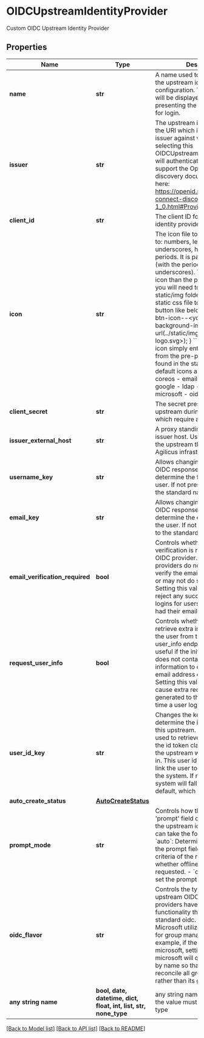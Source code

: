 # OIDCUpstreamIdentityProvider

Custom OIDC Upstream Identity Provider

## Properties
Name | Type | Description | Notes
------------ | ------------- | ------------- | -------------
**name** | **str** | A name used to uniquely refer to the upstream identity provider configuration. This is the text that will be displayed when presenting the upstream identity for login. | 
**issuer** | **str** | The upstream issuer uri. This is the URI which identifies the issuer against which users selecting this OIDCUpstreamIdentityProvider will authenticate. The issuer must support the OpenID Connect discovery document described here: https://openid.net/specs/openid-connect-discovery-1_0.html#ProviderConfig. | 
**client_id** | **str** | The client ID for the upstream identity provider | 
**icon** | **str** | The icon file to be used, limited to: numbers, letters, underscores, hyphens and periods. It is part of a css class (with the periods replaced by underscores).  To use a custom icon than the provided default you will need to add the icon the static/img folder and update the static css file to add a new css button like below &#x60;&#x60;&#x60;json .dex-btn-icon--&lt;your-logo_svg&gt; {   background-image: url(../static/img/&lt;your-logo.svg&gt;); } &#x60;&#x60;&#x60;  To use a default icon simply enter an icon name from the pre-provided defaults found in the static/img folder The default icons are   - bitbucket   - coreos   - email   - github   - gitlab   - google   - ldap   - linkedin   - microsoft   - oidc   - saml  | [optional] 
**client_secret** | **str** | The secret presented to the upstream during any workflows which require authentication | [optional] 
**issuer_external_host** | **str** | A proxy standing in for the main issuer host. Use this if fronting the upstream through the Agilicus infrastructure | [optional] 
**username_key** | **str** | Allows changing the key in the OIDC response claims used to determine the full name of the user. If not present, defaults to the standard name | [optional] 
**email_key** | **str** | Allows changing the key in the OIDC response claims used to determine the email address of the user. If not present, defaults to the standard email | [optional] 
**email_verification_required** | **bool** | Controls whether email verification is required for this OIDC provider. Some OIDC providers do not take steps to verify the email address of users, or may not do so in all cases. Setting this value to true will reject any successful upstream logins for users which have not had their email address verified. | [optional]  if omitted the server will use the default value of True
**request_user_info** | **bool** | Controls whether the system will retrieve extra information about the user from the provider&#39;s user_info endpoint. This can be useful if the initial OIDC response does not contain sufficient information to determine the email address or user&#39;s name. Setting this value to true will cause extra requests to be generated to the upstream every time a user logs in to it. | [optional] 
**user_id_key** | **str** | Changes the key used to determine the id of the user in this upstream. The key will be used to retrieve the user id from the id token claims returned from the upstream when the user logs in. This user id is in turn used to link the user to its identity within the system. If not present, the system will fall back on the default, which is &#x60;sub&#x60;.  | [optional] 
**auto_create_status** | [**AutoCreateStatus**](AutoCreateStatus.md) |  | [optional] 
**prompt_mode** | **str** | Controls how the issuer sets the &#39;prompt&#39; field of the request to the upstream identity provider. It can take the following values: - &#x60;auto&#x60;: Determine whether to set the prompt field based on other criteria of the request, such as whether offline   mode is requested. - &#x60;disabled&#x60;: Never set the prompt field.  | [optional] 
**oidc_flavor** | **str** | Controls the type/flavor of the upstream OIDC provider. Some providers have specific functionality that differs from standard oidc. For example, Microsoft utilizes the Graph API for group management.  For example, if the upstream issuer is microsoft, setting this flavor to microsoft will query the groups by name so that Agilicus will reconcile all groups by the name, rather than its guid.  | [optional]  if omitted the server will use the default value of "oidc"
**any string name** | **bool, date, datetime, dict, float, int, list, str, none_type** | any string name can be used but the value must be the correct type | [optional]

[[Back to Model list]](../README.md#documentation-for-models) [[Back to API list]](../README.md#documentation-for-api-endpoints) [[Back to README]](../README.md)


